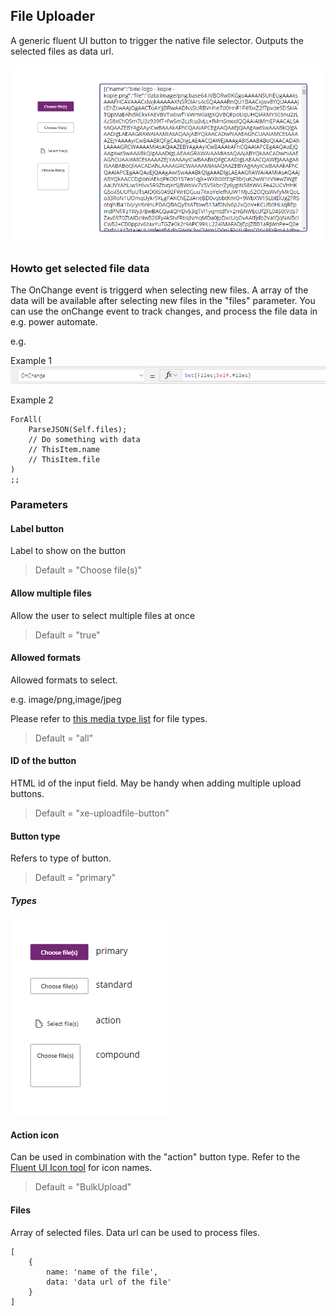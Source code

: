 ## File Uploader

A generic fluent UI button to trigger the native file selector. Outputs the selected files as data url.

![Screenshot FileUploader](../docs/images/screenshot_pcf.png)

### Howto get selected file data

The OnChange event is triggerd when selecting new files.
A array of the data will be available after selecting new files in the "files" parameter.
You can use the onChange event to track changes, and process the file data in e.g. power automate.

e.g.

Example 1
![onChange Formula](../docs/images/screenshot_pcf3.png)

Example 2

```
ForAll(
    ParseJSON(Self.files);
    // Do something with data
    // ThisItem.name
    // ThisItem.file
)
;;
```

### Parameters

#### Label button

Label to show on the button

> Default = "Choose file(s)"

#### Allow multiple files

Allow the user to select multiple files at once

> Default = "true"

#### Allowed formats

Allowed formats to select.

e.g. image/png,image/jpeg

Please refer to [this media type list](http://www.iana.org/assignments/media-types/media-types.xhtml) for file types.

> Default = "all"

#### ID of the button

HTML id of the input field.
May be handy when adding multiple upload buttons.

> Default = "xe-uploadfile-button"

#### Button type

Refers to type of button.

> Default = "primary"

##### Types

![Button types](../docs/images/screenshot_pcf2.png)

#### Action icon

Can be used in combination with the "action" button type.
Refer to the [Fluent UI Icon tool](https://uifabricicons.azurewebsites.net/) for icon names.

> Default = "BulkUpload"

#### Files

Array of selected files.
Data url can be used to process files.

```
[
    {
        name: 'name of the file',
        data: 'data url of the file'
    }
]
```
